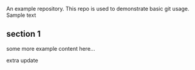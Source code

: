 An example repository. This repo is used to demonstrate basic git usage.  
Sample text

## section 1
some more example content here... 

extra update
